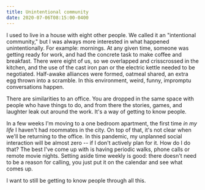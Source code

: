 ```yaml
---
title: Unintentional community
date: 2020-07-06T08:15:00-0400
---
```


I used to live in a house with eight other people. We called it an
"intentional community," but I was always more interested in what happened
unintentionally. For example: mornings. At any given time, someone was
getting ready for work, and had the concrete task to make coffee and
breakfast. There were eight of us, so we overlapped and crisscrossed in the
kitchen, and the use of the cast iron pan or the electric kettle needed to be
negotiated. Half-awake alliances were formed, oatmeal shared, an extra egg
thrown into a scramble. In this environment, weird, funny, impromptu
conversations happen.

There are similarities to an office. You are dropped in the same space with
people who have things to do, and from there the stories, games, and laughter
leak out around the work. It's a way of getting to know people.

In a few weeks I'm moving to a one bedroom apartment, the first time _in my
life_ I haven't had roommates in the city. On top of that, it's not clear
when we'll be returning to the office. In this pandemic, my unplanned social
interaction will be almost zero -- if I don't actively plan for it. How do I
do that? The best I've come up with is having periodic walks, phone calls or
remote movie nights. Setting aside time weekly is good: there doesn't need to
be a reason for calling, you just put it on the calendar and see what comes
up.

I want to still be getting to know people through all this.
